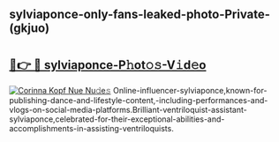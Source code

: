 ## sylviaponce-only-fans​-leaked-photo​-Private-(gkjuo)


# <h2><a href="https://mediaupload.pro?title=sylviaponce&ref=git">🔗👉 🔴 sylviaponce-P𝚑ot𝚘𝚜-V𝚒d𝚎o</a></h2>

[![Corinna Kopf Nue Nu𝚍e𝚜](https://i.imgur.com/0qMVB7G.gif)](https://mediaupload.pro?title=sylviaponce&ref=git)
Online-influencer-sylviaponce,known-for-publishing-dance-and-lifestyle-content,-including-performances-and-vlogs-on-social-media-platforms.Brilliant-ventriloquist-assistant-sylviaponce,celebrated-for-their-exceptional-abilities-and-accomplishments-in-assisting-ventriloquists.  